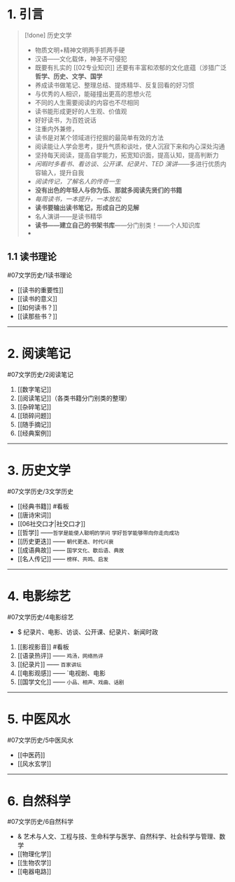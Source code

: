 # 1. 引言 
> [!done] 历史文学
> - 物质文明+精神文明两手抓两手硬
> -  汉语——文化载体，神圣不可侵犯
> - 既要有扎实的 [[02专业知识]] 还要有丰富和浓郁的文化底蕴（涉猎广泛**哲学、历史、文学、国学**
> - 养成读书做笔记、整理总结、提炼精华、反复回看的好习惯
> - 与优秀的人相识，能碰撞出更高的思想火花
> - 不同的人生需要阅读的内容也不尽相同
> - 读书能形成更好的人生观、价值观
> - 好好读书，为百姓说话
> - 注重内外兼修，
> - 读书是对某个领域进行挖掘的最简单有效的方法
> - 阅读能让人学会思考，提升气质和谈吐，使人沉寂下来和内心深处沟通 
> - 坚持每天阅读，提高自学能力，拓宽知识面，提高认知，提高判断力
> - *闲暇时多看书、看访谈、公开课、纪录片、TED 演讲*——多进行优质内容输入，提升自我
> - *阅读传记，了解名人的传奇一生*
> - **没有出色的年轻人与你为伍、那就多阅读先贤们的书籍**
> - *每周读书，一本提升，一本放松*
> - **读书要输出读书笔记，形成自己的见解**
> - 名人演讲——是读书精华
> - **读书——建立自己的书架书库**——分门别类！——个人知识库
> - 
## 1.1 读书理论 
#07文学历史/1读书理论
- [[读书的重要性]]
- [[读书的意义]]
- [[如何读书？]]
- [[读那些书？]]

---
# 2. 阅读笔记 
#07文学历史/2阅读笔记
1. [[数字笔记]]
2. [[阅读笔记]]（各类书籍分门别类的整理）
3. [[杂碎笔记]]
4. [[琐碎问题]]
5. [[随手摘记]]
6. [[经典案例]]

---
# 3.  历史文学 
#07文学历史/3文学历史 
- [[经典书籍]] #看板 
- [[唐诗宋词]]
- [[06社交口才|社交口才]]
- [[哲学]] ——`哲学是能使人聪明的学问` `学好哲学能够带向你走向成功`
- [[历史更迭]] —— `朝代更迭、时代兴衰`
- [[成语典故]] —— `国学文化、歇后语、典故`
- [[名人传记]] —— `榜样、共鸣、启发`

---
# 4. 电影综艺 
#07文学历史/4电影综艺
- $ 纪录片、电影、访谈、公开课、纪录片、新闻时政
1. [[影视影音]] #看板
2. [[语录热评]] —— `鸡汤，网络热评`
3. [[纪录片]] —— `百家讲坛`
4. [[电影观感]] —— `电视剧、电影
5. [[国学文化]] —— `小品、相声、戏曲、话剧`

---
# 5. 中医风水 
#07文学历史/5中医风水 
- [[中医药]]
- [[风水玄学]]
---
# 6. 自然科学 
#07文学历史/6自然科学
- & 艺术与人文、工程与技、生命科学与医学、自然科学、社会科学与管理、数学
- [[物理化学]]
- [[生物农学]]
- [[电器电路]]
